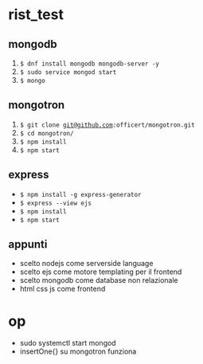 # rist_test

## mongodb
1. <code>$ dnf install mongodb mongodb-server -y</code>
2. <code>$ sudo service mongod start</code>
3. <code>$ mongo</code>

## mongotron
1. <code>$ git clone git@github.com:officert/mongotron.git</code>
2. <code>$ cd mongotron/</code>
3. <code>$ npm install</code>
4. <code>$ npm start</code>

## express
+ <code>$ npm install -g express-generator</code>
+ <code>$ express --view ejs</code>
+ <code>$ npm install</code>
+ <code>$ npm start</code>

## appunti
+ scelto nodejs come serverside language
+ scelto ejs come motore templating per il frontend
+ scelto mongodb come database non relazionale
+ html css js come frontend

# op
+ sudo systemctl start mongod
+ insertOne{} su mongotron funziona
